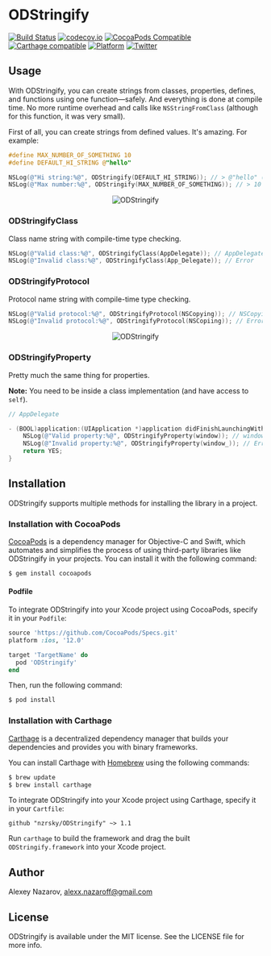 # ODStringify

[![Build Status](https://app.travis-ci.com/nzrsky/ODStringify.svg?branch=master)](https://app.travis-ci.com/nzrsky/ODStringify)
[![codecov.io](https://codecov.io/github/nzrsky/ODStringify/coverage.svg?branch=master)](https://codecov.io/github/nzrsky/ODStringify?branch=master)
[![CocoaPods Compatible](https://img.shields.io/cocoapods/v/ODStringify)](https://cocoapods.org/pods/ODStringify)
[![Carthage compatible](https://img.shields.io/badge/Carthage-compatible-4BC51D.svg?style=flat)](https://github.com/Carthage/Carthage)
[![Platform](https://img.shields.io/cocoapods/p/ODStringify?style=flat)](http://cocoadocs.org/docsets/ODStringify)
[![Twitter](https://img.shields.io/badge/twitter-@nzrsky-blue.svg?style=flat)](http://twitter.com/nzrsky)

## Usage

With ODStringify, you can create strings from classes, properties, defines, and functions using one function—safely.
And everything is done at compile time.
No more runtime overhead and calls like `NSStringFromClass` (although for this function, it was very small).

First of all, you can create strings from defined values. It's amazing. For example:

```objective-c
#define MAX_NUMBER_OF_SOMETHING 10
#define DEFAULT_HI_STRING @"hello"

NSLog(@"Hi string:%@", ODStringify(DEFAULT_HI_STRING)); // > @"hello" (@"@\"hello\"")
NSLog(@"Max number:%@", ODStringify(MAX_NUMBER_OF_SOMETHING)); // > 10 (@"10")
```

<p align="center">
  <img src="https://github.com/nzrsky/ODStringify/blob/master/assets/1.png?raw=true" alt="ODStringify">
</p>

### ODStringifyClass

Class name string with compile-time type checking.

```objective-c
NSLog(@"Valid class:%@", ODStringifyClass(AppDelegate)); // AppDelegate
NSLog(@"Invalid class:%@", ODStringifyClass(App_Delegate)); // Error
```

### ODStringifyProtocol

Protocol name string with compile-time type checking.

```objective-c
NSLog(@"Valid protocol:%@", ODStringifyProtocol(NSCopying)); // NSCopying
NSLog(@"Invalid protocol:%@", ODStringifyProtocol(NSCopiing)); // Error
```

<p align="center">
  <img src="https://github.com/nzrsky/ODStringify/blob/master/assets/2.png?raw=true" alt="ODStringify">
</p>

### ODStringifyProperty

Pretty much the same thing for properties.

**Note:** You need to be inside a class implementation (and have access to `self`).

```objective-c
// AppDelegate

- (BOOL)application:(UIApplication *)application didFinishLaunchingWithOptions:(NSDictionary *)launchOptions {
    NSLog(@"Valid property:%@", ODStringifyProperty(window)); // window
    NSLog(@"Invalid property:%@", ODStringifyProperty(window_)); // Error
    return YES;
}
```

## Installation

ODStringify supports multiple methods for installing the library in a project.

### Installation with CocoaPods

[CocoaPods](http://cocoapods.org) is a dependency manager for Objective-C and Swift, which automates and simplifies the process of using third-party libraries like ODStringify in your projects. You can install it with the following command:

```bash
$ gem install cocoapods
```

#### Podfile

To integrate ODStringify into your Xcode project using CocoaPods, specify it in your `Podfile`:

```ruby
source 'https://github.com/CocoaPods/Specs.git'
platform :ios, '12.0'

target 'TargetName' do
  pod 'ODStringify'
end
```

Then, run the following command:

```bash
$ pod install
```

### Installation with Carthage

[Carthage](https://github.com/Carthage/Carthage) is a decentralized dependency manager that builds your dependencies and provides you with binary frameworks.

You can install Carthage with [Homebrew](http://brew.sh/) using the following commands:

```bash
$ brew update
$ brew install carthage
```

To integrate ODStringify into your Xcode project using Carthage, specify it in your `Cartfile`:

```ogdl
github "nzrsky/ODStringify" ~> 1.1
```

Run `carthage` to build the framework and drag the built `ODStringify.framework` into your Xcode project.

## Author

Alexey Nazarov, alexx.nazaroff@gmail.com

## License

ODStringify is available under the MIT license. See the LICENSE file for more info.
